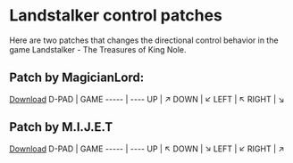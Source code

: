 # Landstalker control patches

Here are two patches that changes the directional control behavior in the game Landstalker - The Treasures of King Nole.

## Patch by MagicianLord:
[Download]()
D-PAD	| GAME
----- | ----
UP    | ↗
DOWN  | ↙
LEFT  | ↖
RIGHT | ↘

## Patch by M.I.J.E.T
[Download]()
D-PAD	| GAME
----- | ----
UP    | ↖
DOWN  | ↘
LEFT  | ↙
RIGHT | ↗
